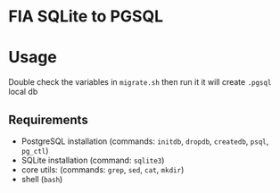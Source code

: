 # FIA SQLite to PGSQL

# Usage
Double check the variables in `migrate.sh` then run it
it will create `.pgsql` local db

## Requirements
- PostgreSQL installation (commands: `initdb`, `dropdb`, `createdb`, `psql`, `pg_ctl`)
- SQLite installation (command: `sqlite3`)
- core utils: (commands: `grep`, `sed`, `cat`, `mkdir`)
- shell (`bash`)
